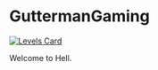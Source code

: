 # GuttermanGaming
[![Levels Card](https://github-readme-stats.vercel.app/api/pin/?username=GuttermanGaming&repo=NSMBWiiLevels&theme=ambient_gradient)](https://github.com/GuttermanGaming/NSMBWiiLevels)

Welcome to Hell.






